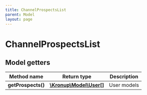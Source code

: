 ```yaml
---
title: ChannelProspectsList
parent: Model
layout: page
---
```


# ChannelProspectsList

## Model getters

Method name | Return type | Description
------------ | ------------- | -------------
**getProspects()** | [**\Kronup\Model\User[]**](../User) | User models

